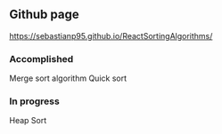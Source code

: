 ## Github page

https://sebastianp95.github.io/ReactSortingAlgorithms/

### Accomplished
Merge sort algorithm
Quick sort


### In progress

Heap Sort
